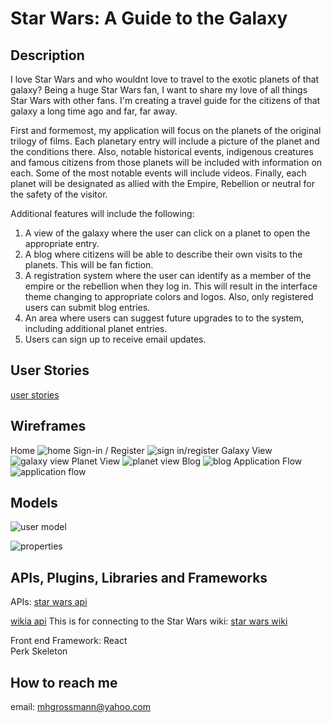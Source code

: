 
# Star Wars: A Guide to the Galaxy


## Description
I love Star Wars and who wouldnt love to travel to the exotic planets of that galaxy?  Being a huge Star Wars fan, I want to share my love of all things Star Wars with other fans.  I'm creating a travel guide for the citizens of that galaxy a long time ago and far, far away.    

First and formemost, my application will focus on the planets of the original trilogy of films.  Each planetary entry will include a picture of the planet and the conditions there.   Also, notable historical events, indigenous creatures and famous citizens from those planets will be included with information on each.  Some of the most notable events will include videos.   Finally, each planet will be designated as allied with the Empire, Rebellion or neutral for the safety of the visitor.        

Additional features will include the following:

1.  A view of the galaxy where the user can click on a planet to open the appropriate entry.
2.  A blog where citizens will be able to describe their own visits to the planets.  This will be fan fiction.
3.  A registration system where the user can identify as a member of the empire or the rebellion when they log in.  This will result in the interface theme changing to appropriate colors and logos.  Also, only registered users can submit blog entries.   
4.  An area where users can suggest future upgrades to to the system, including additional planet entries.  
5.  Users can sign up to receive email updates. 

## User Stories
[user stories](https://trello.com/b/YzkaM1vF/star-wars-a-guide-to-the-galaxy)

## Wireframes
Home
![home](./wireframes/home.png)
Sign-in / Register
![sign in/register](./wireframes/sign_in_register.png)
Galaxy View
![galaxy view](./wireframes/galaxy_view.png)
Planet View
![planet view](./wireframes/planet_view.png)
Blog
![blog](./wireframes/blog.png)
Application Flow
![application flow](./application_flow.png)

## Models
![user model](./user_model.png)

![properties](./properties.png)

## APIs, Plugins, Libraries and Frameworks  
APIs:
[star wars api](http://swapi.co)

[wikia api](http://api.wikia.com/wiki/Documentation) 
This is for connecting to the Star Wars wiki: 
[star wars wiki](http://starwars.wikia.com/wiki/Main_Page)

Front end Framework:
React  
Perk 
Skeleton 

## How to reach me
email: mhgrossmann@yahoo.com






